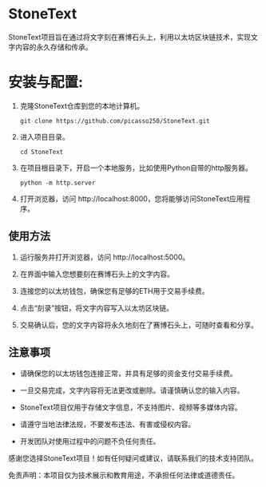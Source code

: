StoneText
===
StoneText项目旨在通过将文字刻在赛博石头上，利用以太坊区块链技术，实现文字内容的永久存储和传承。

安装与配置:
===
1. 克隆StoneText仓库到您的本地计算机。
   ```
   git clone https://github.com/picasso250/StoneText.git
   ```

2. 进入项目目录。
   ```
   cd StoneText
   ```

1. 在项目根目录下，开启一个本地服务，比如使用Python自带的http服务器。
   ```
   python -m http.server
   ```

2. 打开浏览器，访问 http://localhost:8000，您将能够访问StoneText应用程序。

使用方法
---
1. 运行服务并打开浏览器，访问 http://localhost:5000。

3. 在界面中输入您想要刻在赛博石头上的文字内容。

4. 连接您的以太坊钱包，确保您有足够的ETH用于交易手续费。

5. 点击“刻录”按钮，将文字内容写入以太坊区块链。

6. 交易确认后，您的文字内容将永久地刻在了赛博石头上，可随时查看和分享。

注意事项
---
- 请确保您的以太坊钱包连接正常，并具有足够的资金支付交易手续费。

- 一旦交易完成，文字内容将无法更改或删除。请谨慎确认您的输入内容。

- StoneText项目仅用于存储文字信息，不支持图片、视频等多媒体内容。

- 请遵守当地法律法规，不要发布违法、有害或侵权内容。

- 开发团队对使用过程中的问题不负任何责任。

感谢您选择StoneText项目！如有任何疑问或建议，请联系我们的技术支持团队。

免责声明：本项目仅为技术展示和教育用途，不承担任何法律或道德责任。
